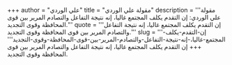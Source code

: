 +++
author = "علي الوردي"
title = "مقولة علي الوردي"
description = '''مقولة علي الوردي: إن التقدم يكلف المجتمع غاليا، إنه نتيجة التفاعل والتصادم المرير بين قوى المحافظة وقوى التجديد.'''
quote = '''إن التقدم يكلف المجتمع غاليا، إنه نتيجة التفاعل والتصادم المرير بين قوى المحافظة وقوى التجديد.'''
slug = '''إن-التقدم-يكلف-المجتمع-غاليا،-إنه-نتيجة-التفاعل-والتصادم-المرير-بين-قوى-المحافظة-وقوى-التجديد'''
+++
إن التقدم يكلف المجتمع غاليا، إنه نتيجة التفاعل والتصادم المرير بين قوى المحافظة وقوى التجديد.
